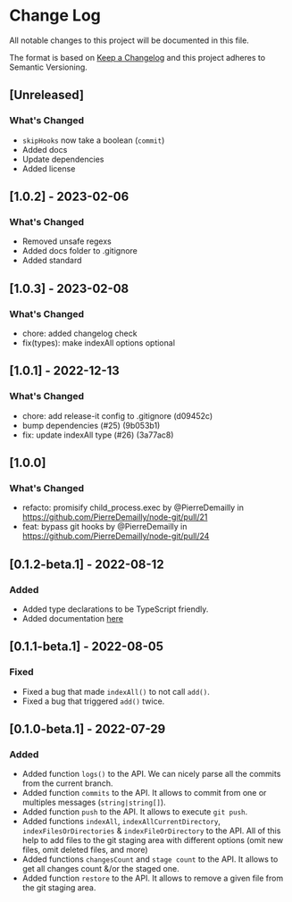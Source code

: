 # Change Log

All notable changes to this project will be documented in this file.

The format is based on [Keep a Changelog](http://keepachangelog.com/) and this project adheres to Semantic Versioning.

## [Unreleased]

### What's Changed

- `skipHooks` now take a boolean (`commit`)
- Added docs
- Update dependencies
- Added license

## [1.0.2] - 2023-02-06

### What's Changed

- Removed unsafe regexs
- Added docs folder to .gitignore
- Added standard

## [1.0.3] - 2023-02-08 ##

### What's Changed

* chore: added changelog check
* fix(types): make indexAll options optional

## [1.0.1] - 2022-12-13

### What's Changed

* chore: add release-it config to .gitignore (d09452c)
* bump dependencies (#25) (9b053b1)
* fix: update indexAll type (#26) (3a77ac8)

## [1.0.0]

### What's Changed
* refacto: promisify child_process.exec by @PierreDemailly in https://github.com/PierreDemailly/node-git/pull/21
* feat: bypass git hooks by @PierreDemailly in https://github.com/PierreDemailly/node-git/pull/24

## [0.1.2-beta.1] - 2022-08-12

### Added

- Added type declarations to be TypeScript friendly.
- Added documentation [here](https://pierredemailly.github.io/node-git/modules.html)

## [0.1.1-beta.1] - 2022-08-05

### Fixed

- Fixed a bug that made `indexAll()` to not call `add()`.
- Fixed a bug that triggered `add()` twice.

## [0.1.0-beta.1] - 2022-07-29

### Added

- Added function `logs()` to the API. We can nicely parse all the commits from the current branch.
- Added function `commits` to the API. It allows to commit from one or multiples messages (`string|string[]`).
- Added function `push` to the API. It allows to execute `git push`.
- Added functions `indexAll`, `indexAllCurrentDirectory`, `indexFilesOrDirectories` & `indexFileOrDirectory` to the API. All of this help to add files to the git staging area with different options (omit new files, omit deleted files, and more)
- Added functions `changesCount` and `stage count` to the API. It allows to get all changes count &/or the staged one.
- Added function `restore` to the API. It allows to remove a given file from the git staging area.
